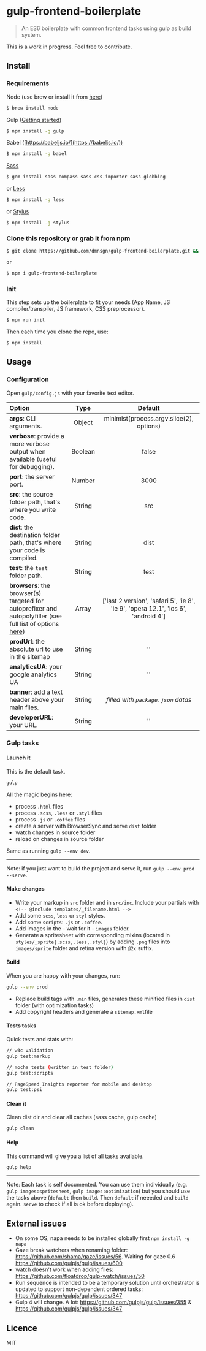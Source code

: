 gulp-frontend-boilerplate
=========================

> An ES6 boilerplate with common frontend tasks using gulp as build system.

This is a work in progress. Feel free to contribute.


## Install
### Requirements

Node (use brew or install it from [here](http://nodejs.org/download/))

```bash
$ brew install node
```

Gulp ([Getting started](https://github.com/gulpjs/gulp/blob/master/docs/getting-started.md#getting-started))

```bash
$ npm install -g gulp
```

Babel ([https://babeljs.io/](https://babeljs.io/))

```bash
$ npm install -g babel
```

[Sass](http://sass-lang.com/)

```bash
$ gem install sass compass sass-css-importer sass-globbing
```

or [Less](http://lesscss.org/)

```bash
$ npm install -g less
```

or [Stylus](https://learnboost.github.io/stylus/)

```bash
$ npm install -g stylus
```

### Clone this repository or grab it from npm

```bash
$ git clone https://github.com/dmnsgn/gulp-frontend-boilerplate.git && rm -rf .git

or

$ npm i gulp-frontend-boilerplate
```

### Init

This step sets up the boilerplate to fit your needs (App Name, JS compiler/transpiler, JS framework, CSS preprocessor).

```bash
$ npm run init
```

Then each time you clone the repo, use:

```bash
$ npm install
```

## Usage

### Configuration

Open `gulp/config.js` with your favorite text editor.

|Option|Type|Default
|:---------|:---------:|:----------:|
|**args**: CLI arguments.|Object|minimist(process.argv.slice(2), options)|
|**verbose**: provide a more verbose output when available (useful for debugging).|Boolean|false|
|**port**: the server port.|Number|3000|
|**src**: the source folder path, that's where you write code.|String|src|
|**dist**: the destination folder path, that's where your code is compiled.|String|dist|
|**test**: the `test` folder path.|String|test|
|**browsers**: the browser(s) targeted for autoprefixer and autopolyfiller (see full list of options [here](https://github.com/ai/autoprefixer#browsers))|Array|['last 2 version', 'safari 5', 'ie 8', 'ie 9', 'opera 12.1', 'ios 6', 'android 4']|
|**prodUrl**: the absolute url to use in the sitemap|String|''|
|**analyticsUA**: your google analytics UA|String|''|
|**banner**: add a text header above your main files.|String|*filled with `package.json` datas*|
|**developerURL**: your URL.|String|''|

### Gulp tasks

#### Launch it
This is the default task.
```bash
gulp
```
All the magic begins here:

* process `.html` files
* process `.scss`, `.less` or `.styl` files
* process `.js` or `.coffee` files
* create a server with BrowserSync and serve `dist` folder
* watch changes in source folder
* reload on changes in source folder

Same as running `gulp --env dev`.

---
Note: if you just want to build the project and serve it, run `gulp --env prod --serve`.


#### Make changes

 * Write your markup in `src` folder and in `src/inc`. Include your partials with `<!-- @include templates/_filename.html -->`
 * Add some `scss`, `less` or `styl` styles.
 * Add some `scripts`: `.js` or `.coffee`.
 * Add images in the - wait for it - `images` folder.
 * Generate a spritesheet with corresponding mixins (located in `styles/_sprite{.scss,.less,.styl}`) by adding `.png` files into `images/sprite` folder and retina version with `@2x` suffix.

#### Build

When you are happy with your changes, run:

```bash
gulp --env prod
```
* Replace build tags with `.min` files, generates these minified files in `dist` folder (with optimization tasks)
* Add copyright headers and generate a `sitemap.xml`file

#### Tests tasks

Quick tests and stats with:

```bash
// w3c validation
gulp test:markup

// mocha tests (written in test folder)
gulp test:scripts

// PageSpeed Insights reporter for mobile and desktop
gulp test:psi
```

#### Clean it

Clean dist dir and clear all caches (sass cache, gulp cache)

```bash
gulp clean
```
#### Help

This command will give you a list of all tasks available.

```bash
gulp help
```
---
Note: Each task is self documented. You can use them individually (e.g. `gulp images:spritesheet`, `gulp images:optimization`) but you should use the tasks above (`default` then `build`. Then `default` if neeeded and `build` again. `serve` to check if all is ok before deploying).


## External issues
* On some OS, napa needs to be installed globally first `npm install -g napa`
* Gaze break watchers when renaming folder: https://github.com/shama/gaze/issues/56. Waiting for gaze 0.6 https://github.com/gulpjs/gulp/issues/600
* watch doesn't work when adding files: https://github.com/floatdrop/gulp-watch/issues/50
* Run sequence is intended to be a temporary solution until orchestrator is updated to support non-dependent ordered tasks: https://github.com/gulpjs/gulp/issues/347
* Gulp 4 will change. A lot: https://github.com/gulpjs/gulp/issues/355 & https://github.com/gulpjs/gulp/issues/347

## Licence

MIT
